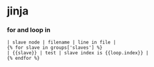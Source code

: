 jinja
=====

### for and loop in
```
| slave node | filename | line in file |
{% for slave in groups['slaves'] %}
| {{slave}} | test | slave index is {{loop.index}} |
{% endfor %}

```
